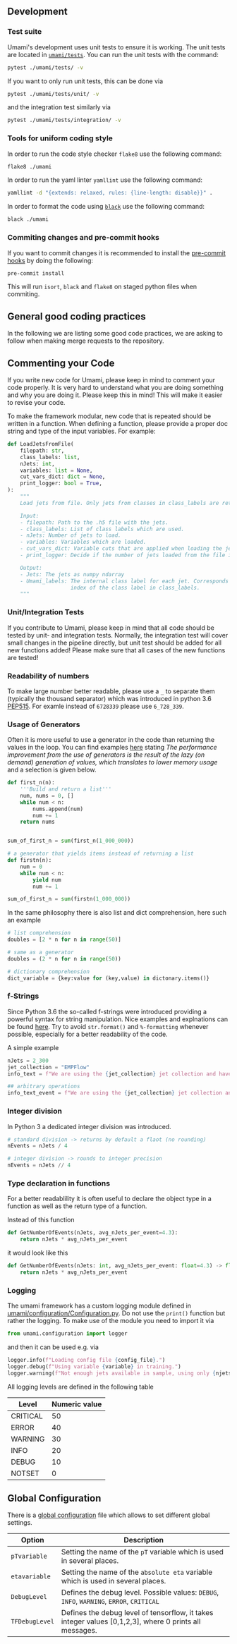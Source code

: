 ## Development

### Test suite

Umami's development uses unit tests to ensure it is working. The unit tests are located in [`umami/tests`](https://gitlab.cern.ch/atlas-flavor-tagging-tools/algorithms/umami/-/tree/master/umami/tests).
You can run the unit tests with the command:
```bash
pytest ./umami/tests/ -v
```

If you want to only run unit tests, this can be done via

```bash
pytest ./umami/tests/unit/ -v
```

and the integration test similarly via

```bash
pytest ./umami/tests/integration/ -v
```

### Tools for uniform coding style

In order to run the code style checker `flake8` use the following command:
```bash
flake8 ./umami
```

In order to run the yaml linter `yamllint` use the following command:

```bash
yamllint -d "{extends: relaxed, rules: {line-length: disable}}" .
```

In order to format the code using [`black`](https://github.com/psf/black) use the following command:

```bash
black ./umami
```


### Commiting changes and pre-commit hooks

If you want to commit changes it is recommended to install the [pre-commit hooks](https://githooks.com) by doing the following:

```bash
pre-commit install
```

This will run `isort`, `black` and `flake8` on staged python files when commiting.

## General good coding practices

In the following we are listing some good code practices, we are asking to follow when making merge requests to the repository.

## Commenting your Code
If you write new code for Umami, please keep in mind to comment your code properly. It is very hard to understand what you are doing something and why you are doing it. Please keep this in mind! This will make it easier to revise your code.

To make the framework modular, new code that is repeated should be written in a function. When defining a function, please provide a proper doc string and type of the input variables. For example:

```python
def LoadJetsFromFile(
    filepath: str,
    class_labels: list,
    nJets: int,
    variables: list = None,
    cut_vars_dict: dict = None,
    print_logger: bool = True,
):
    """
    Load jets from file. Only jets from classes in class_labels are returned.

    Input:
    - filepath: Path to the .h5 file with the jets.
    - class_labels: List of class labels which are used.
    - nJets: Number of jets to load.
    - variables: Variables which are loaded.
    - cut_vars_dict: Variable cuts that are applied when loading the jets.
    - print_logger: Decide if the number of jets loaded from the file is printed.

    Output:
    - Jets: The jets as numpy ndarray
    - Umami_labels: The internal class label for each jet. Corresponds with the
                    index of the class label in class_labels.
    """

```

### Unit/Integration Tests
If you contribute to Umami, please keep in mind that all code should be tested by unit- and integration tests. Normally, the integration test will cover small changes in the pipeline directly, but unit test should be added for all new functions added! Please make sure that all cases of the new functions are tested!

### Readability of numbers
To make large number better readable, please use a `_` to separate them (typically the thousand separator) which was introduced in python 3.6 [PEP515](https://www.python.org/dev/peps/pep-0515/#literal-grammar). 
For examle instead of `6728339` please use `6_728_339`.

### Usage of Generators
Often it is more useful to use a generator in the code than returning the values in the loop. You can find examples [here](https://wiki.python.org/moin/Generators) stating *The performance improvement from the use of generators is the result of the lazy (on demand) generation of values, which translates to lower memory usage* and a selection is given below.

```python
def first_n(n):
    '''Build and return a list'''
    num, nums = 0, []
    while num < n:
        nums.append(num)
        num += 1
    return nums


sum_of_first_n = sum(first_n(1_000_000))
```

```python
# a generator that yields items instead of returning a list
def firstn(n):
    num = 0
    while num < n:
        yield num
        num += 1

sum_of_first_n = sum(firstn(1_000_000))
```


In the same philosophy there is also list and dict comprehension, here such an example
```python
# list comprehension
doubles = [2 * n for n in range(50)]

# same as a generator
doubles = (2 * n for n in range(50))

# dictionary comprehension
dict_variable = {key:value for (key,value) in dictonary.items()}
```

### f-Strings
Since Python 3.6 the so-called f-strings were introduced providing a powerful syntax for string manipulation. Nice examples and explnations can be found [here](https://realpython.com/python-f-strings/). Try to avoid `str.format()` and `%-formatting` whenever possible, especially for a better readability of the code.

A simple example
```python
nJets = 2_300
jet_collection = "EMPFlow"
info_text = f"We are using the {jet_collection} jet collection and have {nJets} available."

## arbitrary operations
info_text_event = f"We are using the {jet_collection} jet collection and have {nJets * 4} available."
```

### Integer division

In Python 3 a dedicated integer division was introduced. 

```python
# standard division -> returns by default a flaot (no rounding)
nEvents = nJets / 4

# integer division -> rounds to integer precision
nEvents = nJets // 4
```

### Type declaration in functions
For a better readablility it is often useful to declare the object type in a function as well as the return type of a function.

Instead of this function
```python
def GetNumberOfEvents(nJets, avg_nJets_per_event=4.3):
    return nJets * avg_nJets_per_event
```

it would look like this
```python
def GetNumberOfEvents(nJets: int, avg_nJets_per_event: float=4.3) -> float:
    return nJets * avg_nJets_per_event
```


### Logging
The umami framework has a custom logging module defined in [umami/configuration/Configuration.py](https://gitlab.cern.ch/atlas-flavor-tagging-tools/algorithms/umami/-/blob/master/umami/configuration/Configuration.py). Do not use the `print()` function but rather the logging. To make use of the module you need to import it via 
```python
from umami.configuration import logger
```
and then it can be used e.g. via
```python
logger.info(f"Loading config file {config_file}.")
logger.debug(f"Using variable {variable} in training.")
logger.warning(f"Not enough jets available in sample, using only {njets}")
```
All logging levels are defined in the following table

| Level    | Numeric value |
|----------|---------------|
| CRITICAL | 50            |
| ERROR    | 40            |
| WARNING  | 30            |
| INFO     | 20            |
| DEBUG    | 10            |
| NOTSET   | 0             |


## Global Configuration

There is a [global configuration](https://gitlab.cern.ch/atlas-flavor-tagging-tools/algorithms/umami/-/blob/master/umami/configs/global_config.yaml) file which allows to set different global settings.

| Option | Description |
|--------|-------------|
| `pTvariable`       |    Setting the name of the `pT` variable which is used in several places.         |
|  `etavariable`      |      Setting the name of the `absolute eta` variable which is used in several places.        |
|  `DebugLevel`      |      Defines the debug level. Possible values:  `DEBUG`, `INFO`, `WARNING`, `ERROR`, `CRITICAL`      |
|  `TFDebugLevel`      |      Defines the debug level of tensorflow, it takes integer values [0,1,2,3], where 0 prints all messages.      |


